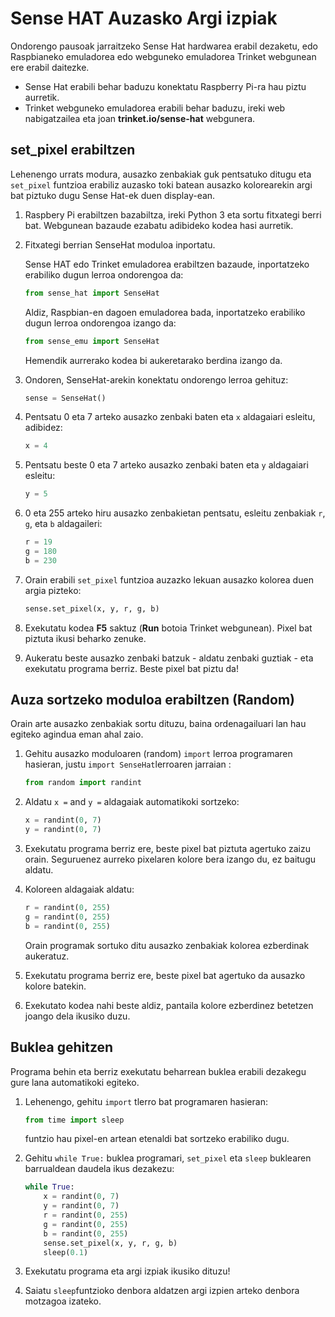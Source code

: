 # Sense HAT Auzasko Argi izpiak

Ondorengo pausoak jarraitzeko Sense Hat hardwarea erabil dezaketu, edo Raspbianeko emuladorea edo webguneko emuladorea Trinket webgunean ere erabil daitezke.

- Sense Hat erabili behar baduzu konektatu Raspberry Pi-ra hau piztu aurretik.
- Trinket webguneko emuladorea erabili behar baduzu, ireki web nabigatzailea eta joan **trinket.io/sense-hat** webgunera.

## set_pixel erabiltzen

Lehenengo urrats modura, ausazko zenbakiak guk pentsatuko ditugu eta `set_pixel` funtzioa erabiliz auzasko toki batean ausazko kolorearekin argi bat piztuko dugu Sense Hat-ek duen display-ean. 

1. Raspbery Pi erabiltzen bazabiltza, ireki Python 3 eta sortu fitxategi berri bat. Webgunean bazaude ezabatu adibideko kodea hasi aurretik. 

1. Fitxategi berrian SenseHat moduloa inportatu.

    Sense HAT edo Trinket emuladorea erabiltzen bazaude, inportatzeko erabiliko dugun lerroa ondorengoa da:

    ```python
    from sense_hat import SenseHat
    ```

    Aldiz, Raspbian-en dagoen emuladorea bada, inportatzeko erabiliko dugun lerroa ondorengoa izango da:

    ```python
    from sense_emu import SenseHat
    ```

    Hemendik aurrerako kodea bi aukeretarako berdina izango da.

1. Ondoren, SenseHat-arekin konektatu  ondorengo lerroa gehituz:

    ```python
    sense = SenseHat()
    ```

1. Pentsatu 0 eta 7 arteko ausazko zenbaki baten eta `x` aldagaiari esleitu, adibidez:

    ```python
    x = 4
    ```

1. Pentsatu beste 0 eta 7 arteko ausazko zenbaki baten eta `y` aldagaiari esleitu:

    ```python
    y = 5
    ```

1. 0 eta 255 arteko hiru ausazko zenbakietan pentsatu, esleitu zenbakiak `r`, `g`, eta `b` aldagaileri:

    ```python
    r = 19
    g = 180
    b = 230
    ```

1. Orain erabili `set_pixel` funtzioa auzazko lekuan ausazko kolorea duen argia pizteko:

    ```python
    sense.set_pixel(x, y, r, g, b)
    ```

1. Exekutatu kodea **F5** saktuz (**Run** botoia Trinket webgunean). Pixel bat piztuta ikusi beharko zenuke.

1. Aukeratu beste ausazko zenbaki batzuk - aldatu zenbaki guztiak - eta exekutatu programa berriz. Beste pixel bat piztu da!

## Auza sortzeko moduloa erabiltzen (Random)

Orain arte ausazko zenbakiak sortu dituzu, baina ordenagailuari lan hau egiteko agindua eman ahal zaio. 

1. Gehitu ausazko moduloaren (random) `import` lerroa programaren hasieran, justu `import SenseHat`lerroaren jarraian :

    ```python
    from random import randint
    ```

1. Aldatu `x =` and `y =` aldagaiak automatikoki sortzeko:

    ```python
    x = randint(0, 7)
    y = randint(0, 7)
    ```

1. Exekutatu programa berriz ere, beste pixel bat piztuta agertuko zaizu orain. Seguruenez aurreko pixelaren kolore bera izango du, ez baitugu aldatu.

1. Koloreen aldagaiak aldatu:

    ```python
    r = randint(0, 255)
    g = randint(0, 255)
    b = randint(0, 255)
    ```

    Orain programak sortuko ditu ausazko zenbakiak kolorea ezberdinak aukeratuz.

1. Exekutatu programa berriz ere, beste pixel bat agertuko da ausazko kolore batekin.

1. Exekutato kodea nahi beste aldiz, pantaila kolore ezberdinez betetzen joango dela ikusiko duzu.

## Buklea gehitzen

Programa behin eta berriz exekutatu beharrean buklea erabili dezakegu gure lana automatikoki egiteko.


1. Lehenengo, gehitu `import` tlerro bat programaren hasieran:

    ```python
    from time import sleep
    ```

    funtzio hau pixel-en artean etenaldi bat sortzeko erabiliko dugu.

1. Gehitu `while True:` buklea programari, `set_pixel` eta `sleep` buklearen barrualdean daudela ikus dezakezu:

    ```python
    while True:
        x = randint(0, 7)
        y = randint(0, 7)
        r = randint(0, 255)
        g = randint(0, 255)
        b = randint(0, 255)
        sense.set_pixel(x, y, r, g, b)
        sleep(0.1)
    ```

1. Exekutatu programa eta argi izpiak ikusiko dituzu!

1. Saiatu `sleep`funtzioko denbora aldatzen argi izpien arteko denbora motzagoa izateko.
